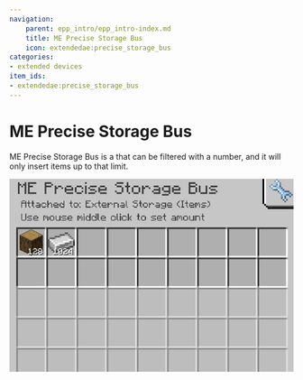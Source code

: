 ```yaml
---
navigation:
    parent: epp_intro/epp_intro-index.md
    title: ME Precise Storage Bus
    icon: extendedae:precise_storage_bus
categories:
- extended devices
item_ids:
- extendedae:precise_storage_bus
---
```


# ME Precise Storage Bus

<GameScene zoom="8" background="transparent">
  <ImportStructure src="../structure/cable_precise_storage_bus.snbt"></ImportStructure>
</GameScene>

ME Precise Storage Bus is a <ItemLink id="ae2:storage_bus" /> that can be filtered with a number, and it will only insert items up to that limit.

![GUI](../pic/pre_storage_bus.png)
